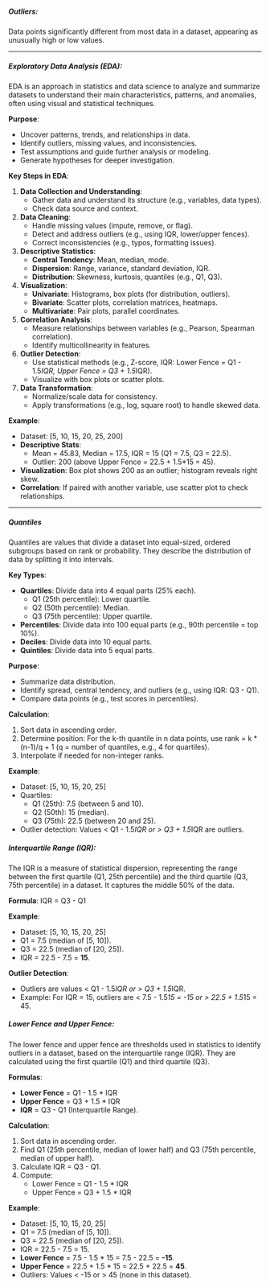 ##### **Outliers:**

Data points significantly different from most data in a dataset, appearing as unusually high or low values.

---

##### **Exploratory Data Analysis (EDA):** 

EDA is an approach in statistics and data science to analyze and summarize datasets to understand their main characteristics, patterns, and anomalies, often using visual and statistical techniques.

**Purpose**:

- Uncover patterns, trends, and relationships in data.
- Identify outliers, missing values, and inconsistencies.
- Test assumptions and guide further analysis or modeling.
- Generate hypotheses for deeper investigation.

**Key Steps in EDA**:

1. **Data Collection and Understanding**:
   - Gather data and understand its structure (e.g., variables, data types).
   - Check data source and context.
2. **Data Cleaning**:
   - Handle missing values (impute, remove, or flag).
   - Detect and address outliers (e.g., using IQR, lower/upper fences).
   - Correct inconsistencies (e.g., typos, formatting issues).
3. **Descriptive Statistics**:
   - **Central Tendency**: Mean, median, mode.
   - **Dispersion**: Range, variance, standard deviation, IQR.
   - **Distribution**: Skewness, kurtosis, quantiles (e.g., Q1, Q3).
4. **Visualization**:
   - **Univariate**: Histograms, box plots (for distribution, outliers).
   - **Bivariate**: Scatter plots, correlation matrices, heatmaps.
   - **Multivariate**: Pair plots, parallel coordinates.
5. **Correlation Analysis**:
   - Measure relationships between variables (e.g., Pearson, Spearman correlation).
   - Identify multicollinearity in features.
6. **Outlier Detection**:
   - Use statistical methods (e.g., Z-score, IQR: Lower Fence = Q1 - 1.5*IQR, Upper Fence = Q3 + 1.5*IQR).
   - Visualize with box plots or scatter plots.
7. **Data Transformation**:
   - Normalize/scale data for consistency.
   - Apply transformations (e.g., log, square root) to handle skewed data.

**Example**:

- Dataset: [5, 10, 15, 20, 25, 200]
- **Descriptive Stats**:
  - Mean = 45.83, Median = 17.5, IQR = 15 (Q1 = 7.5, Q3 = 22.5).
  - Outlier: 200 (above Upper Fence = 22.5 + 1.5*15 = 45).
- **Visualization**: Box plot shows 200 as an outlier; histogram reveals right skew.
- **Correlation**: If paired with another variable, use scatter plot to check relationships.

---

##### **Quantiles**

Quantiles are values that divide a dataset into equal-sized, ordered subgroups based on rank or probability. They describe the distribution of data by splitting it into intervals.

**Key Types**:

- **Quartiles**: Divide data into 4 equal parts (25% each).
  - Q1 (25th percentile): Lower quartile.
  - Q2 (50th percentile): Median.
  - Q3 (75th percentile): Upper quartile.
- **Percentiles**: Divide data into 100 equal parts (e.g., 90th percentile = top 10%).
- **Deciles**: Divide data into 10 equal parts.
- **Quintiles**: Divide data into 5 equal parts.

**Purpose**:

- Summarize data distribution.
- Identify spread, central tendency, and outliers (e.g., using IQR: Q3 - Q1).
- Compare data points (e.g., test scores in percentiles).

**Calculation**:

1. Sort data in ascending order.
2. Determine position: For the k-th quantile in n data points, use rank = k * (n-1)/q + 1 (q = number of quantiles, e.g., 4 for quartiles).
3. Interpolate if needed for non-integer ranks.

**Example**:

- Dataset: [5, 10, 15, 20, 25]
- Quartiles:
  - Q1 (25th): 7.5 (between 5 and 10).
  - Q2 (50th): 15 (median).
  - Q3 (75th): 22.5 (between 20 and 25).
- Outlier detection: Values < Q1 - 1.5*IQR or > Q3 + 1.5*IQR are outliers.

##### **Interquartile Range (IQR):** 

The IQR is a measure of statistical dispersion, representing the range between the first quartile (Q1, 25th percentile) and the third quartile (Q3, 75th percentile) in a dataset. It captures the middle 50% of the data.

**Formula**:
IQR = Q3 - Q1

**Example**:

- Dataset: [5, 10, 15, 20, 25]
- Q1 = 7.5 (median of [5, 10]).
- Q3 = 22.5 (median of [20, 25]).
- IQR = 22.5 - 7.5 = **15**.

**Outlier Detection**:

- Outliers are values < Q1 - 1.5*IQR or > Q3 + 1.5*IQR.
- Example: For IQR = 15, outliers are < 7.5 - 1.5*15 = -15 or > 22.5 + 1.5*15 = 45.


##### **Lower Fence and Upper Fence:** 

The lower fence and upper fence are thresholds used in statistics to identify outliers in a dataset, based on the interquartile range (IQR). They are calculated using the first quartile (Q1) and third quartile (Q3).

**Formulas**:

- **Lower Fence** = Q1 - 1.5 * IQR
- **Upper Fence** = Q3 + 1.5 * IQR
- **IQR** = Q3 - Q1 (Interquartile Range).

**Calculation**:

1. Sort data in ascending order.
2. Find Q1 (25th percentile, median of lower half) and Q3 (75th percentile, median of upper half).
3. Calculate IQR = Q3 - Q1.
4. Compute:
   - Lower Fence = Q1 - 1.5 * IQR
   - Upper Fence = Q3 + 1.5 * IQR

**Example**:

- Dataset: [5, 10, 15, 20, 25]
- Q1 = 7.5 (median of [5, 10]).
- Q3 = 22.5 (median of [20, 25]).
- IQR = 22.5 - 7.5 = 15.
- **Lower Fence** = 7.5 - 1.5 * 15 = 7.5 - 22.5 = **-15**.
- **Upper Fence** = 22.5 + 1.5 * 15 = 22.5 + 22.5 = **45**.
- Outliers: Values < -15 or > 45 (none in this dataset).
